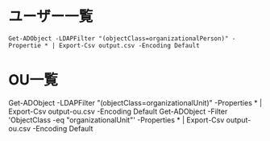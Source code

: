 # ユーザー一覧
 ```
Get-ADObject -LDAPFilter "(objectClass=organizationalPerson)" -Propertie * | Export-Csv output.csv -Encoding Default
```

# OU一覧
Get-ADObject -LDAPFilter "(objectClass=organizationalUnit)" -Properties * | Export-Csv output-ou.csv -Encoding Default
Get-ADObject -Filter 'ObjectClass -eq "organizationalUnit"' -Properties * | Export-Csv output-ou.csv -Encoding Default

